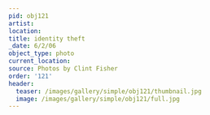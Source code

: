 ```yaml
---
pid: obj121
artist:
location:
title: identity theft
_date: 6/2/06
object_type: photo
current_location:
source: Photos by Clint Fisher
order: '121'
header:
  teaser: /images/gallery/simple/obj121/thumbnail.jpg
  image: /images/gallery/simple/obj121/full.jpg
---
```

